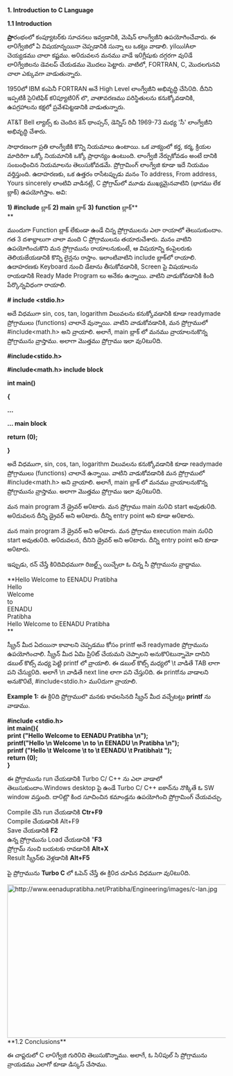 **1. Introduction to C Language**

**1.1 Introduction**

**ప్రా**రంభంలో కంప్యూటర్‌కు సూచనలు ఇవ్వడానికి, మెషిన్ లాంగ్వేజీని
ఉపయోగించేవారు. ఈ లా0గ్వేజిలో ఏ విషయాన్నయినా చెప్పడానికి సున్నా లు ఒకట్లు
వాడాలి. yilయిlAలా చెయ్యడము చాలా కష్టము. అ0దువలన మనము వాడే ఇ0గ్లీషుకు
దగ్గరగా వు0డే లా0గ్వేజిలను డెవలప్ చేయడము మొదలు పెట్టారు. వాటిలో,
FORTRAN, C, మొదలగునవి చాలా ఎక్కువగా వాడుతున్నారు.

1950లో IBM కంపెనీ FORTRAN అనే High Level లాంగ్వేజీని అభివృద్ధి చేసి0ది.
దీనిని ఇప్పటికీ సై0టిఫిక్ క0ప్యూటి0గ్ లొ, వాతావరణము పరిస్థితులను
కనుక్కోవడానికి, ఉపగ్రహాలను కక్షలో ప్రవేశపెట్టడానికి వాడుతున్నారు.

AT&T Bell ల్యాబ్స్ కు చెందిన కెన్ థాంప్సన్, డెన్నిస్ రిచీ 1969-73 మధ్య
'సీ' లాంగ్వేజీని అభివృద్ధి చేశారు.

సాధారణంగా ప్రతి లాంగ్వేజీకి కొన్ని నియమాలు ఉంటాయి. ఒక వాక్యంలో కర్త,
కర్మ, క్రియల మాదిరిగా ఒక్కో నియమానికి ఒక్కో ప్రాధాన్యం ఉంటుంది.
లాంగ్వేజీ నేర్చుకోవడం అంటే దానికి సంబంధించిన నియమాలను తెలుసుకోవడమే.
ప్రోగ్రామింగ్ లాంగ్వేజి కూడా ఇదే నియమం వర్తిస్తుంది. ఉదాహరణకు, ఒక ఉత్తరం
రాసేటప్పుడు మనం To address, From address, Yours sincerely లాంటివి
వాడినట్లే, C ప్రోగ్రామ్‌లో మూడు ముఖ్యమైనవాటిని (భాగము లేక బ్లాక్)
ఉపయోగిస్తాం. అవి:

**1) #include** బ్లాక్ **2) main** బ్లాక్ **3) function** బ్లాక్**  
**

ముందుగా Function బ్లాక్ లేకుండా ఉండే చిన్న ప్రోగ్రాములను ఎలా రాయాలో
తెలుసుకుందాం. గత 3 దశాబ్దాలుగా చాలా మంది C ప్రోగ్రాములను తయారుచేశారు.
మనం వాటిని ఉపయోగించుకొని మన ప్రోగ్రామును రాయాలనుకుంటే, ఆ విషయాన్ని
కంపైలరుకు తెలియజేయడానికి కొన్ని లైన్లను రాస్తాం. ఇలాంటివాటిని include
బ్లాక్‌లో రాయాలి. ఉదాహరణకు Keyboard నుంచి డేటాను తీసుకోవడానికి, Screen
పై విషయాలను రాయడానికి Ready Made Program లు అనేకం ఉన్నాయి. వాటిని
వాడుకోవడానికి కింది పేర్కొన్నవిధంగా రాయాలి.

**# include \<stdio.h>**

అదే విధముగా sin, cos, tan, logarithm విలువలను కనుక్కోవడానికి కూడా
readymade ప్రోగ్రాములు (functions) చాలానే వున్నాయి. వాటిని
వాడుకోవడానికి, మన ప్రోగ్రాములో #include\<math.h> అని వ్రాయాలి. అలాగే,
main బ్లాక్ లో మనము వ్రాయాలనుకొన్న ప్రోగ్రామును వ్రాస్తాము. అలాగా
మొత్తము ప్రోగ్రాము ఇలా వు0టు0ది.

**#include\<stido.h>**

**#include\<math.h> include block**

**int main()**

**{**

**…**

**… main block**

**return (0);**

**}**

అదే విధముగా, sin, cos, tan, logarithm విలువలను కనుక్కోవడానికి కూడా
readymade ప్రోగ్రాములు (functions) చాలానే ఉన్నాయి. వాటిని వాడుకోవడానికి
మన ప్రోగ్రాములో #include\<math.h> అని వ్రాయాలి. అలాగే, main బ్లాక్ లో
మనము వ్రాయాలనుకొన్న ప్రోగ్రామును వ్రాస్తాము. అలాగా మొత్తము ప్రోగ్రాము
ఇలా వు0టు0ది.

మన main program నే డ్రైవర్ అ0టారు. మన ప్రోగ్రాము main ను0చి start
అవుతు0ది. అ0దువలన దీన్ని డ్రైవర్ అని అ0టారు. దీన్ని entry point అని
కూడా అ0టారు.

మన main program నే డ్రైవర్ అని అ0టారు. మన ప్రోగ్రాము execution main
ను0చి start అవుతు0ది. అ0దువలన, దీనిని డ్రైవర్ అని అ0టారు. దీన్ని entry
point అని కూడా అ0టారు.

ఇప్పుడు, రన్ చేస్తే కి0దివిధముగా రిజల్ట్స్ యిచ్చేలా ఓ చిన్న సీ
ప్రోగ్రామును వ్రాద్దాము.

**Hello Welcome to EENADU Pratibha  
Hello  
Welcome  
to  
EENADU  
Pratibha  
Hello Welcome to EENADU Pratibha  
**

స్క్రీన్ మీద ఏదయినా కావాలని చెప్పడము కోసం printf అనే readymade
ప్రోగ్రామును ఉపయోగించాలి. స్క్రీన్ మీద ఏమి ప్రి0ట్ చేయమని చెప్పాలని
అనుకొ0టున్నామో దానిని డబుల్ కొట్స్ మధ్య పెట్టి printf లో వ్రాయాలి. ఈ
డబుల్ కొట్స్ మధ్యలో \\t వాడితే TAB లాగా పని చేస్యు0ది. అలాగే \\n వాడితే
next line లాగా పని చేస్తు0ది. ఈ printfను వాడాలని అనుకొ0టే,
#include\<stdio.h> ము0దుగా వ్రాయాలి.

**Example 1:** ఈ క్రి0ది ప్రోగ్రాములొ మనకు కావలసినది స్క్రీన్ మీద
వచ్చేటట్లు **printf** ను వాడాము.

**#include \<stdio.h>  
int main(){  
print ("Hello Welcome to EENADU Pratibha \\n");  
printf("Hello \\n Welcome \\n to \\n EENADU \\n Pratibha \\n");  
printf ("Hello \\t Welcome \\t to \\t EENADU \\t Pratibha\\t ");  
return (0);  
}**

ఈ ప్రోగ్రామును run చేయడానికి Turbo C/ C++ ను ఎలా వాడాలో
తెలుసుకుందాం.Windows desktop పై ఉండే Turbo C/ C++ ఐకాన్‌ను నొక్కితే ఓ SW
window వస్తుంది. దా0ట్లొ కింద సూచించిన కమాండ్లను ఉపయోగించి ప్రోగ్రామింగ్
చేయవచ్చు.

Compile చేసి run చేయడానికి **Ctr+F9**  
Compile చేయడానికి Alt+F9  
Save చేయడానికి **F2**  
ఉన్న ప్రోగ్రామును Load చేయడానికి "**F3**  
ప్రోగ్రామ్ నుంచి బయటకు రావడానికి **Alt+X**  
Result స్క్రీన్‌కు వెళ్లడానికి **Alt+F5**

పై ప్రోగ్రామును **Turbo C** లో ఓపెన్ చేస్తే ఈ క్రి0ద చూపిన విధముగా
వు0టు0ది.

<img src="media/image1.jpeg" style="width:5.63889in;height:3.675in" alt="http://www.eenadupratibha.net/Pratibha/Engineering/images/c-lan.jpg" />  
**1.2 Conclusions**

ఈ చాప్టరులో C లా0గ్వేజి గురి0చి తెలుసుకొన్నాము. అలాగే, ఓ సి0పుల్ సి
ప్రోగ్రామును వ్రాయడము ఎలాగో కూడా డిస్కస్ చేసాము.
